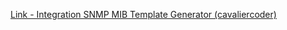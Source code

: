 [Link - Integration SNMP MIB Template Generator (cavaliercoder)](https://github.com/cavaliercoder/mib2zabbix)
